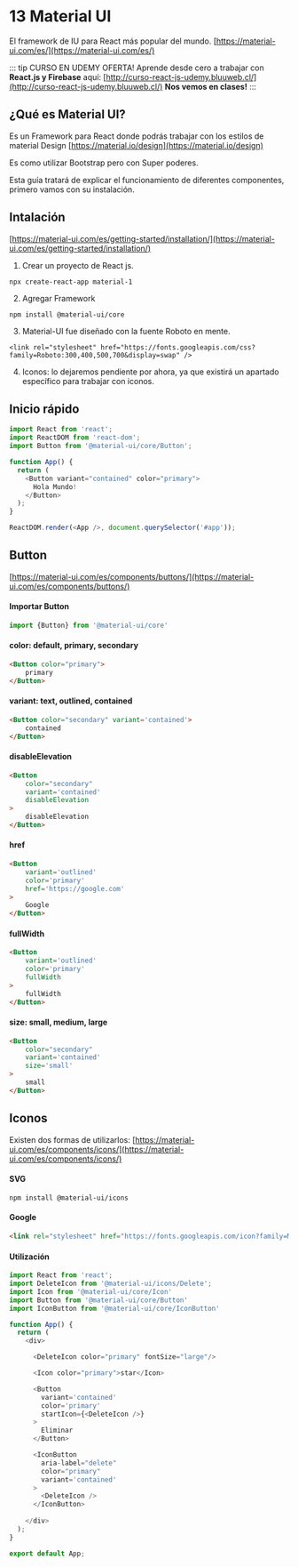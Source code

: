 # 13 Material UI
El framework de IU para React más popular del mundo.
[https://material-ui.com/es/](https://material-ui.com/es/)

::: tip CURSO EN UDEMY OFERTA!
Aprende desde cero a trabajar con <b>React.js y Firebase</b> aquí: [http://curso-react-js-udemy.bluuweb.cl/](http://curso-react-js-udemy.bluuweb.cl/)
<b>Nos vemos en clases!</b>
:::

## ¿Qué es Material UI?
Es un Framework para React donde podrás trabajar con los estilos de material Design [https://material.io/design](https://material.io/design)

Es como utilizar Bootstrap pero con Super poderes.

Esta guía tratará de explicar el funcionamiento de diferentes componentes, primero vamos con su instalación.

## Intalación
[https://material-ui.com/es/getting-started/installation/](https://material-ui.com/es/getting-started/installation/)

1. Crear un proyecto de React js.
```
npx create-react-app material-1
```

2. Agregar Framework
```
npm install @material-ui/core
```

3. Material-UI fue diseñado con la fuente Roboto en mente. 
```
<link rel="stylesheet" href="https://fonts.googleapis.com/css?family=Roboto:300,400,500,700&display=swap" />
```

4. Iconos: lo dejaremos pendiente por ahora, ya que existirá un apartado específico para trabajar con iconos.

## Inicio rápido
```js
import React from 'react';
import ReactDOM from 'react-dom';
import Button from '@material-ui/core/Button';

function App() {
  return (
    <Button variant="contained" color="primary">
      Hola Mundo!
    </Button>
  );
}

ReactDOM.render(<App />, document.querySelector('#app'));
```

## Button
[https://material-ui.com/es/components/buttons/](https://material-ui.com/es/components/buttons/)

#### Importar Button
```js
import {Button} from '@material-ui/core'
```

#### color: default, primary, secondary
```html
<Button color="primary">
    primary
</Button>
```

#### variant: text, outlined, contained
```html
<Button color="secondary" variant='contained'>
    contained
</Button>
```

#### disableElevation
```html
<Button 
    color="secondary" 
    variant='contained'
    disableElevation
>
    disableElevation
</Button>
```

#### href
```html
<Button
    variant='outlined'
    color='primary'
    href='https://google.com'
>
    Google
</Button>
```

#### fullWidth
```html
<Button
    variant='outlined'
    color='primary'
    fullWidth
>
    fullWidth
</Button>
```

#### size: small, medium, large
```html
<Button 
    color="secondary" 
    variant='contained'
    size='small'
>
    small
</Button>
```

## Iconos
Existen dos formas de utilizarlos: [https://material-ui.com/es/components/icons/](https://material-ui.com/es/components/icons/)
#### SVG
```
npm install @material-ui/icons
```

#### Google
```html
<link rel="stylesheet" href="https://fonts.googleapis.com/icon?family=Material+Icons" />
```

#### Utilización
```js
import React from 'react';
import DeleteIcon from '@material-ui/icons/Delete';
import Icon from '@material-ui/core/Icon'
import Button from '@material-ui/core/Button'
import IconButton from '@material-ui/core/IconButton'

function App() {
  return (
    <div>

      <DeleteIcon color="primary" fontSize="large"/>

      <Icon color="primary">star</Icon>

      <Button 
        variant='contained'
        color='primary'
        startIcon={<DeleteIcon />}
      >
        Eliminar
      </Button>

      <IconButton 
        aria-label="delete" 
        color="primary"
        variant='contained'
      >
        <DeleteIcon />
      </IconButton>
      
    </div>
  );
}

export default App;
```

